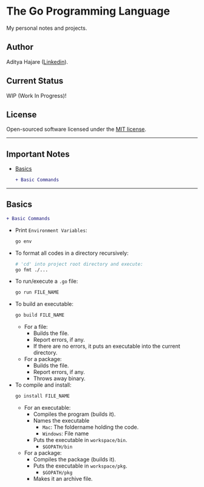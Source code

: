 # The Go Programming Language
My personal notes and projects.

## Author
Aditya Hajare ([Linkedin](https://in.linkedin.com/in/aditya-hajare)).

## Current Status
WIP (Work In Progress)!

## License
Open-sourced software licensed under the [MIT license](http://opensource.org/licenses/MIT).

----------------------------------------

## Important Notes
- [Basics](#basics)
    ```diff
    + Basic Commands
    ```

----------------------------------------

## Basics
```diff
+ Basic Commands
```
- Print `Environment Variables`:
    ```sh
    go env
    ```
- To format all codes in a directory recursively:
    ```sh
    # 'cd' into project root directory and execute:
    go fmt ./...
    ```
- To run/execute a `.go` file:
    ```sh
    go run FILE_NAME
    ```
- To build an executable:
    ```sh
    go build FILE_NAME
    ```
    * For a file:
        - Builds the file.
        - Report errors, if any.
        - If there are no errors, it puts an executable into the current directory.
    * For a package:
        - Builds the file.
        - Report errors, if any.
        - Throws away binary.
- To compile and install:
    ```sh
    go install FILE_NAME
    ```
    * For an executable:
        - Compiles the program (builds it).
        - Names the executable
            * `Mac`: The foldername holding the code.
            * `Windows`: File name
        - Puts the executable in `workspace/bin`.
            * `$GOPATH/bin`
    * For a package:
        - Compiles the package (builds it).
        - Puts the executable in `workspace/pkg`.
            * `$GOPATH/pkg`
        - Makes it an archive file.